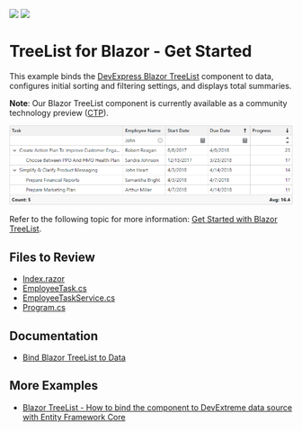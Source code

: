 <!-- default badges list -->
[![](https://img.shields.io/badge/Open_in_DevExpress_Support_Center-FF7200?style=flat-square&logo=DevExpress&logoColor=white)](https://supportcenter.devexpress.com/ticket/details/T1236217)
[![](https://img.shields.io/badge/📖_How_to_use_DevExpress_Examples-e9f6fc?style=flat-square)](https://docs.devexpress.com/GeneralInformation/403183)
<!-- default badges end -->
# TreeList for Blazor - Get Started

This example binds the [DevExpress Blazor TreeList](http://docs.devexpress.com/Blazor/404942/components/treelist) component to data, configures initial sorting and filtering settings, and displays total summaries.

**Note**: Our Blazor TreeList component is currently available as a community technology preview ([CTP](https://www.devexpress.com/aboutus/pre-release.xml)).

![Get Started with DevExpress Blazor TreeList](/blazor-treelist-get-started.png)

Refer to the following topic for more information: [Get Started with Blazor TreeList](https://docs.devexpress.com/Blazor/405000/components/treelist/get-started-with-blazor-treelist).

## Files to Review

- [Index.razor](./CS/GetStartedWithTreeList/Components/Pages/Index.razor)
- [EmployeeTask.cs](./CS/GetStartedWithTreeList/Services/EmployeeTask.cs)
- [EmployeeTaskService.cs](./CS/GetStartedWithTreeList/Services/EmployeeTaskService.cs)
- [Program.cs](./CS/GetStartedWithTreeList/Program.cs)

## Documentation

- [Bind Blazor TreeList to Data](http://docs.devexpress.devx/Blazor/404976/components/tree-list/bind-to-data?v=24.1)

## More Examples

- [Blazor TreeList - How to bind the component to DevExtreme data source with Entity Framework Core](https://github.com/DevExpress-Examples/blazor-treelist-bind-to-server-side-data)
